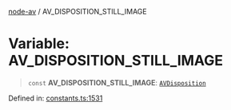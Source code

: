 [node-av](../globals.md) / AV\_DISPOSITION\_STILL\_IMAGE

# Variable: AV\_DISPOSITION\_STILL\_IMAGE

> `const` **AV\_DISPOSITION\_STILL\_IMAGE**: [`AVDisposition`](../type-aliases/AVDisposition.md)

Defined in: [constants.ts:1531](https://github.com/seydx/av/blob/f8631fc881b394300b1479f511d55cf1c370a87f/src/constants/constants.ts#L1531)
